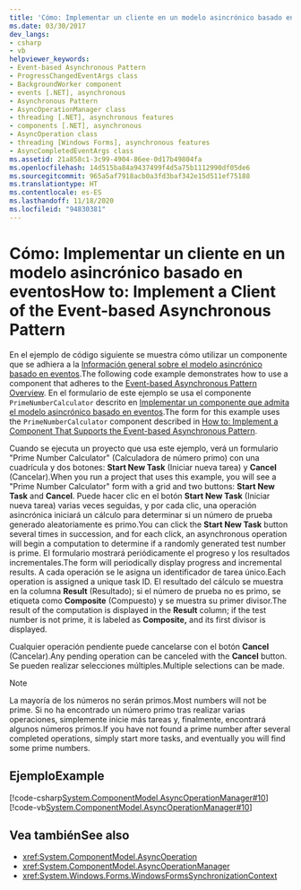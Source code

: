 ```yaml
---
title: 'Cómo: Implementar un cliente en un modelo asincrónico basado en eventos'
ms.date: 03/30/2017
dev_langs:
- csharp
- vb
helpviewer_keywords:
- Event-based Asynchronous Pattern
- ProgressChangedEventArgs class
- BackgroundWorker component
- events [.NET], asynchronous
- Asynchronous Pattern
- AsyncOperationManager class
- threading [.NET], asynchronous features
- components [.NET], asynchronous
- AsyncOperation class
- threading [Windows Forms], asynchronous features
- AsyncCompletedEventArgs class
ms.assetid: 21a858c1-3c99-4904-86ee-0d17b49804fa
ms.openlocfilehash: 14d515ba84a9437499f4d5a75b1112990df05de6
ms.sourcegitcommit: 965a5af7918acb0a3fd3baf342e15d511ef75188
ms.translationtype: HT
ms.contentlocale: es-ES
ms.lasthandoff: 11/18/2020
ms.locfileid: "94830381"
---
```

# <a name="how-to-implement-a-client-of-the-event-based-asynchronous-pattern"></a><span data-ttu-id="ee13c-102">Cómo: Implementar un cliente en un modelo asincrónico basado en eventos</span><span class="sxs-lookup"><span data-stu-id="ee13c-102">How to: Implement a Client of the Event-based Asynchronous Pattern</span></span>
<span data-ttu-id="ee13c-103">En el ejemplo de código siguiente se muestra cómo utilizar un componente que se adhiera a la [Información general sobre el modelo asincrónico basado en eventos](event-based-asynchronous-pattern-overview.md).</span><span class="sxs-lookup"><span data-stu-id="ee13c-103">The following code example demonstrates how to use a component that adheres to the [Event-based Asynchronous Pattern Overview](event-based-asynchronous-pattern-overview.md).</span></span> <span data-ttu-id="ee13c-104">En el formulario de este ejemplo se usa el componente `PrimeNumberCalculator` descrito en [Implementar un componente que admita el modelo asincrónico basado en eventos](component-that-supports-the-event-based-asynchronous-pattern.md).</span><span class="sxs-lookup"><span data-stu-id="ee13c-104">The form for this example uses the `PrimeNumberCalculator` component described in [How to: Implement a Component That Supports the Event-based Asynchronous Pattern](component-that-supports-the-event-based-asynchronous-pattern.md).</span></span>  
  
 <span data-ttu-id="ee13c-105">Cuando se ejecuta un proyecto que usa este ejemplo, verá un formulario "Prime Number Calculator" (Calculadora de número primo) con una cuadrícula y dos botones: **Start New Task** (Iniciar nueva tarea) y **Cancel** (Cancelar).</span><span class="sxs-lookup"><span data-stu-id="ee13c-105">When you run a project that uses this example, you will see a "Prime Number Calculator" form with a grid and two buttons: **Start New Task** and **Cancel**.</span></span> <span data-ttu-id="ee13c-106">Puede hacer clic en el botón **Start New Task** (Iniciar nueva tarea) varias veces seguidas, y por cada clic, una operación asincrónica iniciará un cálculo para determinar si un número de prueba generado aleatoriamente es primo.</span><span class="sxs-lookup"><span data-stu-id="ee13c-106">You can click the **Start New Task** button several times in succession, and for each click, an asynchronous operation will begin a computation to determine if a randomly generated test number is prime.</span></span> <span data-ttu-id="ee13c-107">El formulario mostrará periódicamente el progreso y los resultados incrementales.</span><span class="sxs-lookup"><span data-stu-id="ee13c-107">The form will periodically display progress and incremental results.</span></span> <span data-ttu-id="ee13c-108">A cada operación se le asigna un identificador de tarea único.</span><span class="sxs-lookup"><span data-stu-id="ee13c-108">Each operation is assigned a unique task ID.</span></span> <span data-ttu-id="ee13c-109">El resultado del cálculo se muestra en la columna **Result** (Resultado); si el número de prueba no es primo, se etiqueta como **Composite** (Compuesto) y se muestra su primer divisor.</span><span class="sxs-lookup"><span data-stu-id="ee13c-109">The result of the computation is displayed in the **Result** column; if the test number is not prime, it is labeled as **Composite,** and its first divisor is displayed.</span></span>  
  
 <span data-ttu-id="ee13c-110">Cualquier operación pendiente puede cancelarse con el botón **Cancel** (Cancelar).</span><span class="sxs-lookup"><span data-stu-id="ee13c-110">Any pending operation can be canceled with the **Cancel** button.</span></span> <span data-ttu-id="ee13c-111">Se pueden realizar selecciones múltiples.</span><span class="sxs-lookup"><span data-stu-id="ee13c-111">Multiple selections can be made.</span></span>  
  
> [!NOTE]
> <span data-ttu-id="ee13c-112">La mayoría de los números no serán primos.</span><span class="sxs-lookup"><span data-stu-id="ee13c-112">Most numbers will not be prime.</span></span> <span data-ttu-id="ee13c-113">Si no ha encontrado un número primo tras realizar varias operaciones, simplemente inicie más tareas y, finalmente, encontrará algunos números primos.</span><span class="sxs-lookup"><span data-stu-id="ee13c-113">If you have not found a prime number after several completed operations, simply start more tasks, and eventually you will find some prime numbers.</span></span>  
  
## <a name="example"></a><span data-ttu-id="ee13c-114">Ejemplo</span><span class="sxs-lookup"><span data-stu-id="ee13c-114">Example</span></span>  
 [!code-csharp[System.ComponentModel.AsyncOperationManager#10](snippets/component-that-supports-the-event-based-asynchronous-pattern/csharp/primenumbercalculatormain.cs#10)]
 [!code-vb[System.ComponentModel.AsyncOperationManager#10](snippets/component-that-supports-the-event-based-asynchronous-pattern/vb/primenumbercalculatormain.vb#10)]  
  
## <a name="see-also"></a><span data-ttu-id="ee13c-115">Vea también</span><span class="sxs-lookup"><span data-stu-id="ee13c-115">See also</span></span>

- <xref:System.ComponentModel.AsyncOperation>
- <xref:System.ComponentModel.AsyncOperationManager>
- <xref:System.Windows.Forms.WindowsFormsSynchronizationContext>
